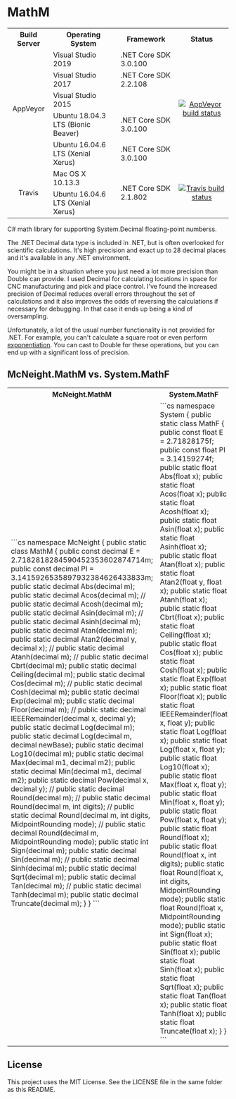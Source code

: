 # MathM

<table>
  <tr>
    <th style="text-align:center">Build Server</th>
    <th>Operating System</th>
    <th>Framework</th>
    <th style="text-align:center">Status</th>
  </tr>
  <tr>
    <td style="text-align:center" rowspan="5">AppVeyor</td>
    <td>Visual Studio 2019</td>
    <td>.NET Core SDK 3.0.100</td>
    <td style="text-align:center" rowspan="5"><a href="https://ci.appveyor.com/project/McNeight/MathM"><img src="https://ci.appveyor.com/api/projects/status/pw5vamdgg1xqbt1w?svg=true" alt="AppVeyor build status" /></a></td>
  </tr>
  <tr>
    <td>Visual Studio 2017</td>
    <td>.NET Core SDK 2.2.108</td>
  </tr>
  <tr>
    <td>Visual Studio 2015</td>
    <td></td>
  </tr>
  <tr>
    <td>Ubuntu 18.04.3 LTS (Bionic Beaver)</td>
    <td>.NET Core SDK 3.0.100</td>
  </tr>
  <tr>
    <td>Ubuntu 16.04.6 LTS (Xenial Xerus)</td>
    <td>.NET Core SDK 3.0.100</td>
  </tr>
  <tr>
    <td style="text-align:center" rowspan="2">Travis</td>
    <td>Mac OS X 10.13.3</td>
    <td rowspan="2">.NET Core SDK 2.1.802</td>
    <td style="text-align:center" rowspan="2"><a href="https://travis-ci.org/McNeight/MathM"><img src="https://travis-ci.org/McNeight/MathM.svg?branch=master" alt="Travis build status" /></a></td>
  </tr>
  <tr>
    <td>Ubuntu 16.04.6 LTS (Xenial Xerus)</td>
  </tr>
</table>

C# math library for supporting System.Decimal floating-point numberss.

The .NET Decimal data type is included in .NET, but is often overlooked for scientific calculations. It's high precision and exact up to 28 decimal places and it's available in any .NET environment.

You might be in a situation where you just need a lot more precision than Double can provide. I used Decimal for calculating locations in space for CNC manufacturing and pick and place control. I've found the increased precision of Decimal reduces overall errors throughout the set of calculations and it also improves the odds of reversing the calculations if necessary for debugging. In that case it ends up being a kind of oversampling.

Unfortunately, a lot of the usual number functionality is not provided for .NET. For example, you can't calculate a square root or even perform [exponentiation](http://stackoverflow.com/questions/6425501/is-there-a-math-api-for-powdecimal-decimal). You can cast to Double for these operations, but you can end up with a significant loss of precision.

## McNeight.MathM vs. System.MathF

<table border="0">
  <tr>
    <th style="text-align:center">McNeight.MathM</th>
    <th style="text-align:center">System.MathF</th>
  </tr>
  <tr>
    <td style="text-align:left">
      <div>
```cs
namespace McNeight {
    public static class MathM {
        public const decimal E = 2.7182818284590452353602874714m;
        public const decimal PI = 3.1415926535897932384626433833m;
        public static decimal Abs(decimal m);
        public static decimal Acos(decimal m);
        // public static decimal Acosh(decimal m);
        public static decimal Asin(decimal m);
        // public static decimal Asinh(decimal m);
        public static decimal Atan(decimal m);
        public static decimal Atan2(decimal y, decimal x);
        // public static decimal Atanh(decimal m);
        // public static decimal Cbrt(decimal m);
        public static decimal Ceiling(decimal m);
        public static decimal Cos(decimal m);
        // public static decimal Cosh(decimal m);
        public static decimal Exp(decimal m);
        public static decimal Floor(decimal m);
        // public static decimal IEEERemainder(decimal x, decimal y);
        public static decimal Log(decimal m);
        public static decimal Log(decimal m, decimal newBase);
        public static decimal Log10(decimal m);
        public static decimal Max(decimal m1, decimal m2);
        public static decimal Min(decimal m1, decimal m2);
        public static decimal Pow(decimal x, decimal y);
        // public static decimal Round(decimal m);
        // public static decimal Round(decimal m, int digits);
        // public static decimal Round(decimal m, int digits, MidpointRounding mode);
        // public static decimal Round(decimal m, MidpointRounding mode);
        public static int Sign(decimal m);
        public static decimal Sin(decimal m);
        // public static decimal Sinh(decimal m);
        public static decimal Sqrt(decimal m);
        public static decimal Tan(decimal m);
        // public static decimal Tanh(decimal m);
        public static decimal Truncate(decimal m);
    }
}
```
      </div>
    </td>
    <td style="text-align:left">
      <div>
```cs
namespace System {
    public static class MathF {
        public const float E = 2.71828175f;
        public const float PI = 3.14159274f;
        public static float Abs(float x);
        public static float Acos(float x);
        public static float Acosh(float x);
        public static float Asin(float x);
        public static float Asinh(float x);
        public static float Atan(float x);
        public static float Atan2(float y, float x);
        public static float Atanh(float x);
        public static float Cbrt(float x);
        public static float Ceiling(float x);
        public static float Cos(float x);
        public static float Cosh(float x);
        public static float Exp(float x);
        public static float Floor(float x);
        public static float IEEERemainder(float x, float y);
        public static float Log(float x);
        public static float Log(float x, float y);
        public static float Log10(float x);
        public static float Max(float x, float y);
        public static float Min(float x, float y);
        public static float Pow(float x, float y);
        public static float Round(float x);
        public static float Round(float x, int digits);
        public static float Round(float x, int digits, MidpointRounding mode);
        public static float Round(float x, MidpointRounding mode);
        public static int Sign(float x);
        public static float Sin(float x);
        public static float Sinh(float x);
        public static float Sqrt(float x);
        public static float Tan(float x);
        public static float Tanh(float x);
        public static float Truncate(float x);
    }
}
```
      </div>
    </td>
  </tr>
</table>

## License

This project uses the MIT License. See the LICENSE file in the same folder as this README.
